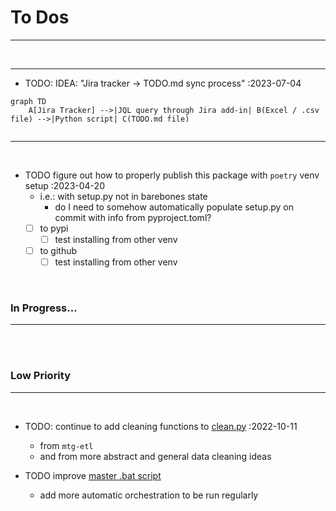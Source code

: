 # **To Dos**

---

<br>

---

- TODO: IDEA: "Jira tracker -> TODO.md sync process" :2023-07-04

```mermaid
graph TD
    A[Jira Tracker] -->|JQL query through Jira add-in| B(Excel / .csv file) -->|Python script| C(TODO.md file)
    
```

---

<br>

- TODO figure out how to properly publish this package with `poetry` venv setup :2023-04-20
    - i.e.: with setup.py not in barebones state
        - do I need to somehow automatically populate setup.py on commit with info from pyproject.toml?
    - [ ] to pypi
        - [ ] test installing from other venv
    - [ ] to github
        - [ ] test installing from other venv

<br>

### **In Progress...**

---

<br><br>

### **Low Priority**

---

<br>

- TODO: continue to add cleaning functions to [clean.py](fp_data_toolbox/clean.py) :2022-10-11
    - from `mtg-etl`
    - and from more abstract and general data cleaning ideas

- TODO improve [master .bat script](scripts/batch/_master_script.bat)
    - add more automatic orchestration to be run regularly

<br><br>
